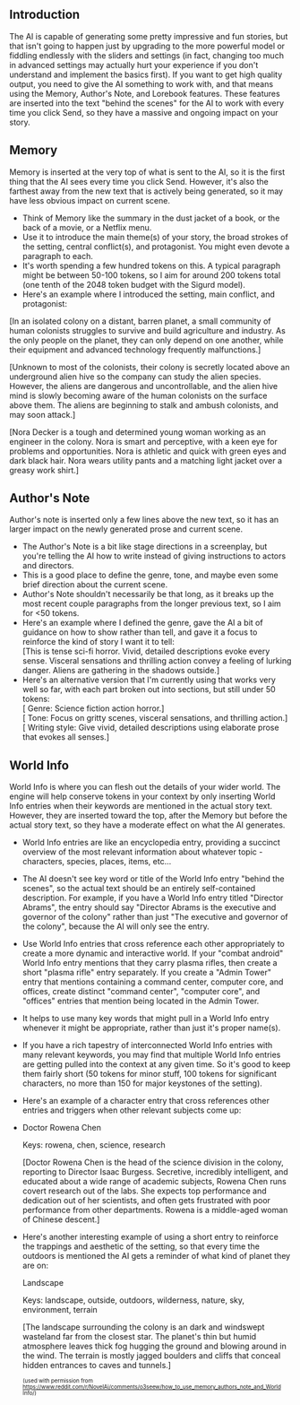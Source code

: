 ## Introduction
The AI is capable of generating some pretty impressive and fun stories, but that isn't going to happen just by upgrading to the more powerful model or fiddling endlessly with the sliders and settings (in fact, changing too much in advanced settings may actually hurt your experience if you don't understand and implement the basics first). If you want to get high quality output, you need to give the AI something to work with, and that means using the Memory, Author's Note, and Lorebook features. These features are inserted into the text "behind the scenes" for the AI to work with every time you click Send, so they have a massive and ongoing impact on your story.
## Memory
Memory is inserted at the very top of what is sent to the AI, so it is the first thing that the AI sees every time you click Send. However, it's also the farthest away from the new text that is actively being generated, so it may have less obvious impact on current scene.

- Think of Memory like the summary in the dust jacket of a book, or the back of a movie, or a Netflix menu.
- Use it to introduce the main theme(s) of your story, the broad strokes of the setting, central conflict(s), and protagonist. You might even devote a paragraph to each.
- It's worth spending a few hundred tokens on this. A typical paragraph might be between 50-100 tokens, so I aim for around 200 tokens total (one tenth of the 2048 token budget with the Sigurd model).
- Here's an example where I introduced the setting, main conflict, and protagonist:

[In an isolated colony on a distant, barren planet, a small community of human colonists struggles to survive and build agriculture and industry. As the only people on the planet, they can only depend on one another, while their equipment and advanced technology frequently malfunctions.]

[Unknown to most of the colonists, their colony is secretly located above an underground alien hive so the company can study the alien species. However, the aliens are dangerous and uncontrollable, and the alien hive mind is slowly becoming aware of the human colonists on the surface above them. The aliens are beginning to stalk and ambush colonists, and may soon attack.]

[Nora Decker is a tough and determined young woman working as an engineer in the colony. Nora is smart and perceptive, with a keen eye for problems and opportunities. Nora is athletic and quick with green eyes and dark black hair. Nora wears utility pants and a matching light jacket over a greasy work shirt.]
## Author's Note
Author's note is inserted only a few lines above the new text, so it has an larger impact on the newly generated prose and current scene.
- The Author's Note is a bit like stage directions in a screenplay, but you're telling the AI how to write instead of giving instructions to actors and directors.
- This is a good place to define the genre, tone, and maybe even some brief direction about the current scene.
- Author's Note shouldn't necessarily be that long, as it breaks up the most recent couple paragraphs from the longer previous text, so I aim for <50 tokens.
- Here's an example where I defined the genre, gave the AI a bit of guidance on how to show rather than tell, and gave it a focus to reinforce the kind of story I want it to tell:<br/>
    [This is tense sci-fi horror. Vivid, detailed descriptions evoke every sense. Visceral sensations and thrilling action convey a feeling of lurking danger. Aliens are gathering in the shadows outside.]
- Here's an alternative version that I'm currently using that works very well so far, with each part broken out into sections, but still under 50 tokens:<br/>
    [ Genre: Science fiction action horror.]<br/>
    [ Tone: Focus on gritty scenes, visceral sensations, and thrilling action.]<br/>
    [ Writing style: Give vivid, detailed descriptions using elaborate prose that evokes all senses.]<br/>
## World Info
World Info is where you can flesh out the details of your wider world. The engine will help conserve tokens in your context by only inserting World Info entries when their keywords are mentioned in the actual story text. However, they are inserted toward the top, after the Memory but before the actual story text, so they have a moderate effect on what the AI generates.

- World Info entries are like an encyclopedia entry, providing a succinct overview of the most relevant information about whatever topic - characters, species, places, items, etc...

- The AI doesn't see key word or title of the World Info entry "behind the scenes", so the actual text should be an entirely self-contained description. For example, if you have a World Info entry titled "Director Abrams", the entry should say "Director Abrams is the executive and governor of the colony" rather than just "The executive and governor of the colony", because the AI will only see the entry.

- Use World Info entries that cross reference each other appropriately to create a more dynamic and interactive world. If your "combat android" World Info entry mentions that they carry plasma rifles, then create a short "plasma rifle" entry separately. If you create a "Admin Tower" entry that mentions containing a command center, computer core, and offices, create distinct "command center", "computer core", and "offices" entries that mention being located in the Admin Tower.

- It helps to use many key words that might pull in a World Info entry whenever it might be appropriate, rather than just it's proper name(s).

- If you have a rich tapestry of interconnected World Info entries with many relevant keywords, you may find that multiple World Info entries are getting pulled into the context at any given time. So it's good to keep them fairly short (50 tokens for minor stuff, 100 tokens for significant characters, no more than 150 for major keystones of the setting).

- Here's an example of a character entry that cross references other entries and triggers when other relevant subjects come up:

- Doctor Rowena Chen

    Keys: rowena, chen, science, research

    [Doctor Rowena Chen is the head of the science division in the colony, reporting to Director Isaac Burgess. Secretive, incredibly intelligent, and educated about a wide range of academic subjects, Rowena Chen runs covert research out of the labs. She expects top performance and dedication out of her scientists, and often gets frustrated with poor performance from other departments. Rowena is a middle-aged woman of Chinese descent.]

- Here's another interesting example of using a short entry to reinforce the trappings and aesthetic of the setting, so that every time the outdoors is mentioned the AI gets a reminder of what kind of planet they are on:

    Landscape

    Keys: landscape, outside, outdoors, wilderness, nature, sky, environment, terrain

    [The landscape surrounding the colony is an dark and windswept wasteland far from the closest star. The planet's thin but humid atmosphere leaves thick fog hugging the ground and blowing around in the wind. The terrain is mostly jagged boulders and cliffs that conceal hidden entrances to caves and tunnels.]
	
	<sub><sup>(used with permission from https://www.reddit.com/r/NovelAi/comments/o3seew/how_to_use_memory_authors_note_and_World Info/)</sub></sup>